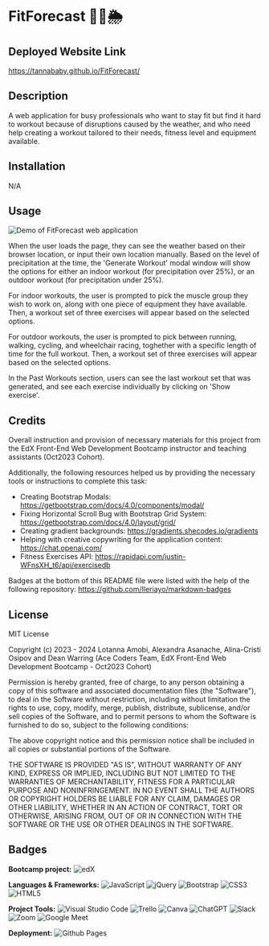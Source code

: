 # FitForecast 💪🏽🌦️

## Deployed Website Link

https://tannababy.github.io/FitForecast/

## Description

A web application for busy professionals who want to stay fit but find it hard to workout because of disruptions caused by the weather, and who need help creating a workout tailored to their needs, fitness level and equipment available.

## Installation

N/A

## Usage

![Demo of FitForecast web application](./assets/images/demoGif.gif)

When the user loads the page, they can see the weather based on their browser location, or input their own location manually. Based on the level of precipitation at the time, the 'Generate Workout' modal window will show the options for either an indoor workout (for precipitation over 25%), or an outdoor workout (for precipitation under 25%).

For indoor workouts, the user is prompted to pick the muscle group they wish to work on, along with one piece of equipment they have available. Then, a workout set of three exercises will appear based on the selected options.

For outdoor workouts, the user is prompted to pick between running, walking, cycling, and wheelchair racing, toghether with a specific length of time for the full workout. Then, a workout set of three exercises will appear based on the selected options.

In the Past Workouts section, users can see the last workout set that was generated, and see each exercise individually by clicking on 'Show exercise'.

## Credits

Overall instruction and provision of necessary materials for this project from the EdX Front-End Web Development Bootcamp instructor and teaching assistants (Oct2023 Cohort).

Additionally, the following resources helped us by providing the necessary tools or instructions to complete this task:

- Creating Bootstrap Modals: https://getbootstrap.com/docs/4.0/components/modal/
- Fixing Horizontal Scroll Bug with Bootstrap Grid System: https://getbootstrap.com/docs/4.0/layout/grid/
- Creating gradient backgrounds: https://gradients.shecodes.io/gradients
- Helping with creative copywriting for the application content: https://chat.openai.com/
- Fitness Exercises API: https://rapidapi.com/justin-WFnsXH_t6/api/exercisedb

Badges at the bottom of this README file were listed with the help of the following repository: https://github.com/Ileriayo/markdown-badges

## License

MIT License

Copyright (c) 2023 - 2024 Lotanna Amobi, Alexandra Asanache, Alina-Cristi Osipov and Dean Warring (Ace Coders Team, EdX Front-End Web Development Bootcamp - Oct2023 Cohort)

Permission is hereby granted, free of charge, to any person obtaining a copy of this software and associated documentation files (the "Software"), to deal in the Software without restriction, including without limitation the rights to use, copy, modify, merge, publish, distribute, sublicense, and/or sell copies of the Software, and to permit persons to whom the Software is furnished to do so, subject to the following conditions:

The above copyright notice and this permission notice shall be included in all copies or substantial portions of the Software.

THE SOFTWARE IS PROVIDED "AS IS", WITHOUT WARRANTY OF ANY KIND, EXPRESS OR IMPLIED, INCLUDING BUT NOT LIMITED TO THE WARRANTIES OF MERCHANTABILITY, FITNESS FOR A PARTICULAR PURPOSE AND NONINFRINGEMENT. IN NO EVENT SHALL THE AUTHORS OR COPYRIGHT HOLDERS BE LIABLE FOR ANY CLAIM, DAMAGES OR OTHER LIABILITY, WHETHER IN AN ACTION OF CONTRACT, TORT OR OTHERWISE, ARISING FROM, OUT OF OR IN CONNECTION WITH THE SOFTWARE OR THE USE OR OTHER DEALINGS IN THE SOFTWARE.

## Badges

**Bootcamp project:**
![edX](https://img.shields.io/badge/edX-%2302262B.svg?style=for-the-badge&logo=edX&logoColor=white)

**Languages & Frameworks:**
![JavaScript](https://img.shields.io/badge/javascript-%23323330.svg?style=for-the-badge&logo=javascript&logoColor=%23F7DF1E) ![jQuery](https://img.shields.io/badge/jquery-%230769AD.svg?style=for-the-badge&logo=jquery&logoColor=white) ![Bootstrap](https://img.shields.io/badge/bootstrap-%238511FA.svg?style=for-the-badge&logo=bootstrap&logoColor=white) ![CSS3](https://img.shields.io/badge/css3-%231572B6.svg?style=for-the-badge&logo=css3&logoColor=white) ![HTML5](https://img.shields.io/badge/html5-%23E34F26.svg?style=for-the-badge&logo=html5&logoColor=white)

**Project Tools:**
![Visual Studio Code](https://img.shields.io/badge/Visual%20Studio%20Code-0078d7.svg?style=for-the-badge&logo=visual-studio-code&logoColor=white)
![Trello](https://img.shields.io/badge/Trello-%23026AA7.svg?style=for-the-badge&logo=Trello&logoColor=white) ![Canva](https://img.shields.io/badge/Canva-%2300C4CC.svg?style=for-the-badge&logo=Canva&logoColor=white) ![ChatGPT](https://img.shields.io/badge/chatGPT-74aa9c?style=for-the-badge&logo=openai&logoColor=white) ![Slack](https://img.shields.io/badge/Slack-4A154B?style=for-the-badge&logo=slack&logoColor=white) ![Zoom](https://img.shields.io/badge/Zoom-2D8CFF?style=for-the-badge&logo=zoom&logoColor=white) ![Google Meet](https://img.shields.io/badge/Google%20Meet-00897B?style=for-the-badge&logo=google-meet&logoColor=white)

**Deployment:**
![Github Pages](https://img.shields.io/badge/github%20pages-121013?style=for-the-badge&logo=github&logoColor=white)

